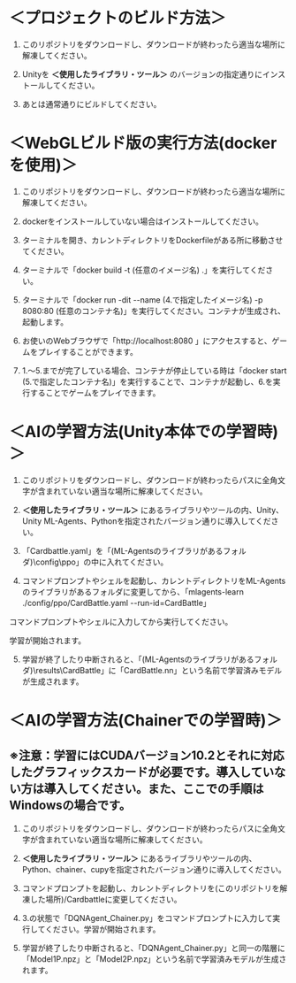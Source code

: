 # ＜プロジェクトのビルド方法＞

1. このリポジトリをダウンロードし、ダウンロードが終わったら適当な場所に解凍してください。

2. Unityを __＜使用したライブラリ・ツール＞__ のバージョンの指定通りにインストールしてください。

3. あとは通常通りにビルドしてください。

# ＜WebGLビルド版の実行方法(dockerを使用)＞

1. このリポジトリをダウンロードし、ダウンロードが終わったら適当な場所に解凍してください。

2. dockerをインストールしていない場合はインストールしてください。

3. ターミナルを開き、カレントディレクトリをDockerfileがある所に移動させてください。

4. ターミナルで「docker build -t (任意のイメージ名) .」を実行してください。

5. ターミナルで「docker run -dit --name (4.で指定したイメージ名) -p 8080:80 (任意のコンテナ名)」を実行してください。コンテナが生成され、起動します。

6. お使いのWebブラウザで「http://localhost:8080 」にアクセスすると、ゲームをプレイすることができます。

7. 1.～5.までが完了している場合、コンテナが停止している時は「docker start (5.で指定したコンテナ名)」を実行することで、コンテナが起動し、6.を実行することでゲームをプレイできます。

# ＜AIの学習方法(Unity本体での学習時)＞

1. このリポジトリをダウンロードし、ダウンロードが終わったらパスに全角文字が含まれていない適当な場所に解凍してください。

2. __＜使用したライブラリ・ツール＞__ にあるライブラリやツールの内、Unity、Unity ML-Agents、Pythonを指定されたバージョン通りに導入してください。

3. 「Cardbattle.yaml」を「(ML-Agentsのライブラリがあるフォルダ)\config\ppo」の中に入れてください。

4. コマンドプロンプトやシェルを起動し、カレントディレクトリをML-Agentsのライブラリがあるフォルダに変更してから、「mlagents-learn ./config/ppo/CardBattle.yaml --run-id=CardBattle」

コマンドプロンプトやシェルに入力してから実行してください。

学習が開始されます。

5. 学習が終了したり中断されると、「(ML-Agentsのライブラリがあるフォルダ)\results\CardBattle」に「CardBattle.nn」という名前で学習済みモデルが生成されます。

# ＜AIの学習方法(Chainerでの学習時)＞

## ※注意：学習にはCUDAバージョン10.2とそれに対応したグラフィックスカードが必要です。導入していない方は導入してください。また、ここでの手順はWindowsの場合です。

1. このリポジトリをダウンロードし、ダウンロードが終わったらパスに全角文字が含まれていない適当な場所に解凍してください。

2. __＜使用したライブラリ・ツール＞__ にあるライブラリやツールの内、Python、chainer、cupyを指定されたバージョン通りに導入してください。

3. コマンドプロンプトを起動し、カレントディレクトリを(このリポジトリを解凍した場所)/Cardbattleに変更してください。

4. 3.の状態で「DQNAgent_Chainer.py」をコマンドプロンプトに入力して実行してください。学習が開始されます。

5. 学習が終了したり中断されると、「DQNAgent_Chainer.py」と同一の階層に「Model1P.npz」と「Model2P.npz」という名前で学習済みモデルが生成されます。
